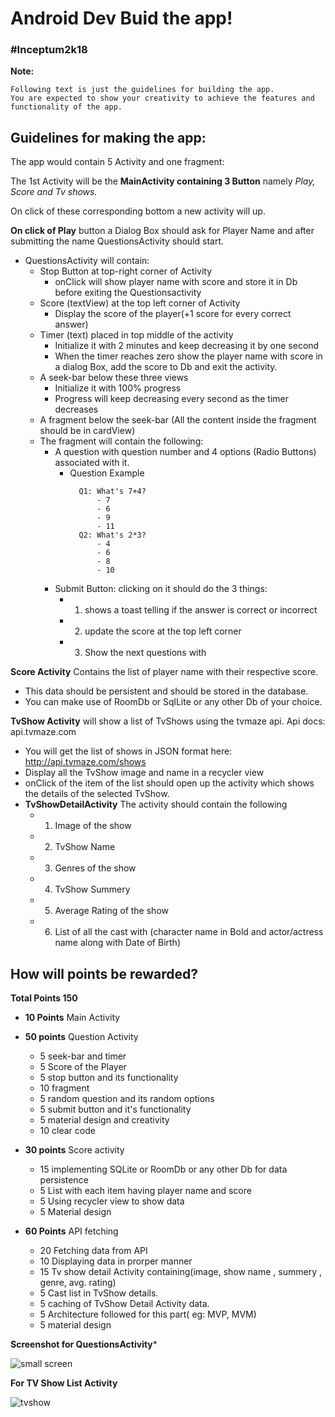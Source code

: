 # Android Dev Buid the app! 
### #Inceptum2k18


**Note:**
```
Following text is just the guidelines for building the app.
You are expected to show your creativity to achieve the features and functionality of the app.
```
## Guidelines for making the app:

The app would contain 5 Activity and one fragment:

The 1st Activity will be the **MainActivity containing 3 Button** namely _Play, Score and Tv shows._

On click of these corresponding bottom a new activity will up.

**On click of Play** button a Dialog Box should ask for Player Name and after submitting the name QuestionsActivity should start.
* QuestionsActivity will contain:
    - Stop Button at top-right corner of Activity
        - onClick will show player name with score and store it in Db before exiting the Questionsactivity
    - Score (textView)  at the top left corner of Activity
        - Display the score of the player(+1 score for every correct answer)
    - Timer (text) placed in top middle of the activity
        - Initialize it with 2 minutes and keep  decreasing it by one second
        - When the timer reaches zero show the player name with score in a dialog Box, add the score to Db and exit the activity.
    - A seek-bar below these three views
        - Initialize it with 100% progress
        - Progress will keep decreasing every second as the timer decreases
    - A fragment below the seek-bar (All the content inside the fragment should be in cardView)
    - The fragment will contain the following:
        - A question with question number and 4 options (Radio Buttons) associated with it.
            - Question Example
                >
                    Q1: What's 7+4?
                        - 7
                        - 6
                        - 9
                        - 11
                    Q2: What's 2*3?
                        - 4
                        - 6
                        - 8
                        - 10
        - Submit Button: clicking on it should do the 3 things:
            - 1. shows a toast telling if the answer is correct or incorrect
            - 2. update the score at the top left corner
            - 3. Show the next questions with

**Score Activity**  Contains the list of player name with their respective score.
* This data should be persistent and should be stored in the database.
* You can make use of RoomDb or SqlLite or any other Db of your choice.

**TvShow Activity** will show a list of TvShows using the tvmaze api. Api docs:  api.tvmaze.com

* You will get the list of shows in JSON format here:  http://api.tvmaze.com/shows
* Display all the TvShow image and name in a recycler view
* onClick of the item of the list should open up the activity which shows the details of the selected TvShow.
* **TvShowDetailActivity** The activity should contain the following
    - 1. Image of the show
    - 2. TvShow Name
    - 3. Genres of the show
    - 4. TvShow Summery
    - 5. Average Rating of the show
    - 6. List of all the cast with (character name in Bold and actor/actress name along with Date of Birth)
## How will points be rewarded?

**Total Points 150**

* **10 Points** Main Activity

* **50 points** Question Activity
    - 5 seek-bar and timer
    - 5 Score of the Player
    - 5 stop button and its functionality
    - 10 fragment
    - 5 random question and its random options
    - 5 submit button and it's functionality
    - 5 material design and creativity
    - 10 clear code
* **30 points** Score activity
    - 15 implementing SQLite or RoomDb or any other Db for data persistence
    - 5 List with each item having player name and score
    - 5 Using recycler view to show data
    - 5 Material design
* **60 Points** API fetching
   - 20 Fetching data from API
   - 10 Displaying data in prorper manner
   - 15 Tv show detail Activity containing(image, show name , summery , genre, avg. rating)
   - 5 Cast list in TvShow details.
   - 5 caching of TvShow Detail Activity data.
   - 5 Architecture followed for this part( eg: MVP, MVM)
   - 5 material design
   

**Screenshot for QuestionsActivity***

![small screen](https://user-images.githubusercontent.com/20511163/46569546-5852a280-c974-11e8-9558-073800ffd928.png)

**For TV Show List Activity**

![tvshow](https://user-images.githubusercontent.com/20511163/46569665-e3806800-c975-11e8-816c-5255cd64d647.png)

